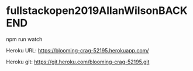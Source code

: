 # fullstackopen2019AllanWilsonBACKEND

npm run watch

Heroku URL:
https://blooming-crag-52195.herokuapp.com/

Heroku git:
https://git.heroku.com/blooming-crag-52195.git 
